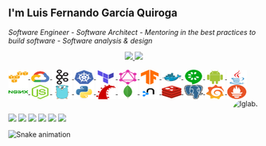 ## I'm Luis Fernando García Quiroga
_Software Engineer - Software Architect - Mentoring in the best practices to build software - Software analysis & design_
<div align="center">
  <a href="https://github.com/lg-labs">
  <img height="180em" src="https://github-readme-stats.vercel.app/api?username=lglabs&show_icons=true&theme=dracula&include_all_commits=false&count_private=true"/>
  <img height="180em" src="https://github-readme-stats.vercel.app/api/top-langs/?username=lufgarciaqu&layout=compact&langs_count=10&theme=dracula&include_all_commits=false&count_private=true"/>
</div>

<div style="display: inline_block"><br>
  <img align="center" alt="lglabs-amazonwebservices" height="30" width="40" src="https://raw.githubusercontent.com/devicons/devicon/master/icons/amazonwebservices/amazonwebservices-original.svg">
  <img align="center" alt="lglabs-googlecloud" height="30" width="40" src="https://raw.githubusercontent.com/devicons/devicon/master/icons/googlecloud/googlecloud-original.svg">
  <img align="center" alt="lglabs-apachekafka" height="30" width="40" src="https://raw.githubusercontent.com/devicons/devicon/master/icons/apachekafka/apachekafka-original.svg">
  <img align="center" alt="lglabs-kubernetes" height="30" width="40" src="https://raw.githubusercontent.com/devicons/devicon/master/icons/kubernetes/kubernetes-plain.svg">
  <img align="center" alt="lglabs-terraform" height="30" width="40" src="https://raw.githubusercontent.com/devicons/devicon/master/icons/terraform/terraform-original.svg"> 
  <img align="center" alt="lglabs-graphql" height="30" width="40" src="https://raw.githubusercontent.com/devicons/devicon/master/icons/graphql/graphql-plain.svg">
  <img align="center" alt="lglabs-tensorflow" height="30" width="40" src="https://raw.githubusercontent.com/devicons/devicon/master/icons/tensorflow/tensorflow-original.svg">
  <img align="center" alt="lglabs-docker" height="30" width="40" src="https://raw.githubusercontent.com/devicons/devicon/master/icons/docker/docker-original.svg">
  <img align="center" alt="lglabs-cucumber" height="30" width="40" src="https://raw.githubusercontent.com/devicons/devicon/master/icons/cucumber/cucumber-plain.svg">
  <img align="center" alt="lglabs-android" height="30" width="40" src="https://raw.githubusercontent.com/devicons/devicon/master/icons/android/android-original.svg">
  <img align="center" alt="lglabs-Java" height="30" width="40" src="https://raw.githubusercontent.com/devicons/devicon/master/icons/java/java-original.svg">
  <img align="center" alt="lglabs-nginx" height="30" width="40" src="https://raw.githubusercontent.com/devicons/devicon/master/icons/nginx/nginx-original.svg">
  <img align="center" alt="lglabs-nodejs" height="30" width="40" src="https://raw.githubusercontent.com/devicons/devicon/master/icons/nodejs/nodejs-original.svg">
  <img align="center" alt="lglabs-go" height="30" width="40" src="https://raw.githubusercontent.com/devicons/devicon/master/icons/go/go-original.svg">
  <img align="center" alt="lglabs-Python" height="30" width="40" src="https://raw.githubusercontent.com/devicons/devicon/master/icons/python/python-original.svg">
  <img align="center" alt="lglabs-rails" height="30" width="40" src="https://raw.githubusercontent.com/devicons/devicon/master/icons/rails/rails-plain.svg">
  <img align="center" alt="lglabs-mongodb" height="30" width="40" src="https://raw.githubusercontent.com/devicons/devicon/master/icons/mongodb/mongodb-original.svg">
  <img align="center" alt="lglabs-neo4j" height="30" width="40" src="https://raw.githubusercontent.com/devicons/devicon/master/icons/neo4j/neo4j-original.svg">
  <img align="center" alt="lglabs-redis" height="30" width="40" src="https://raw.githubusercontent.com/devicons/devicon/master/icons/redis/redis-original.svg">
  <img align="center" alt="lglabs-postgresql" height="30" width="40" src="https://raw.githubusercontent.com/devicons/devicon/master/icons/postgresql/postgresql-original.svg">
  <img align="center" alt="lglabs-grafana" height="30" width="40" src="https://raw.githubusercontent.com/devicons/devicon/master/icons/grafana/grafana-original.svg">
  <img align="center" alt="lglabs-prometheus" height="30" width="40" src="https://raw.githubusercontent.com/devicons/devicon/master/icons/prometheus/prometheus-original.svg">
  <img align="right" alt="lglabs" height="150" style="border-radius:50px;" src="https://avatars.githubusercontent.com/u/105936384?s=96&v=4?width=676&height=676">
</div>
  
  ##
 
<div> 
  <a href="https://www.youtube.com/channel/UCgfpMIYxntDkaJgpkjSr4aQ" target="_blank"><img src="https://img.shields.io/badge/YouTube-FF0000?style=for-the-badge&logo=youtube&logoColor=white" target="_blank"></a>
  <a href="https://instagram.com/lufgarciaq" target="_blank"><img src="https://img.shields.io/badge/-Instagram-%23E4405F?style=for-the-badge&logo=instagram&logoColor=white" target="_blank"></a>
 	<a href="https://www.twitch.tv/luisferlabs" target="_blank"><img src="https://img.shields.io/badge/Twitch-9146FF?style=for-the-badge&logo=twitch&logoColor=white" target="_blank"></a>
  <a href="https://discord.gg/luisferlabs" target="_blank"><img src="https://img.shields.io/badge/Discord-7289DA?style=for-the-badge&logo=discord&logoColor=white" target="_blank"></a> 
  <a href = "mailto:luisfer.garciaquiroga@gmail.com"><img src="https://img.shields.io/badge/-Gmail-%23333?style=for-the-badge&logo=gmail&logoColor=white" target="_blank"></a>
  <a href="https://www.linkedin.com/in/lufgarciaqu" target="_blank"><img src="https://img.shields.io/badge/-LinkedIn-%230077B5?style=for-the-badge&logo=linkedin&logoColor=white" target="_blank"></a> 

  ![Snake animation](https://github.com/lglabs/lglabs/blob/output/github-contribution-grid-snake.svg)
 
</div>
